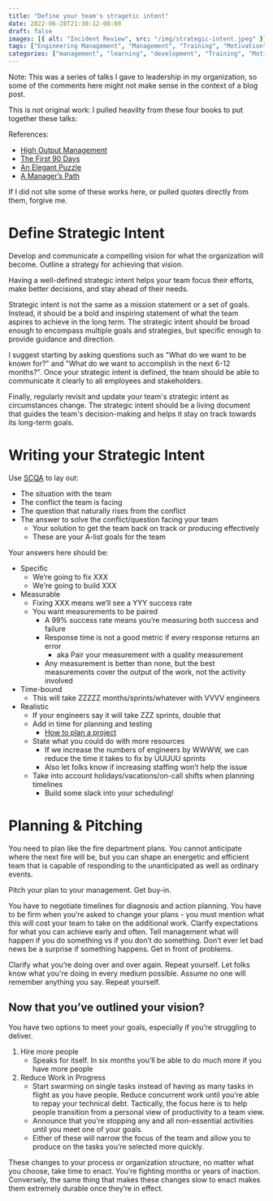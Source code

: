 ```yaml
---
title: "Define your team's stragetic intent"
date: 2022-06-28T21:30:12-08:00
draft: false
images: [{ alt: "Incident Review", src: "/img/strategic-intent.jpeg" }]
tags: ["Engineering Management", "Management", "Training", "Motivation", "Performance"]
categories: ["management", "learning", "development", "Training", "Motivation", "Performance"]
---
```


Note: This was a series of talks I gave to leadership in my organization, so some of the comments here might not make sense in the context of a blog post.

This is not original work: I pulled heavilty from these four books to put together these talks:

References:
* [High Output Management](https://amzn.to/3sb9E6A)
* [The First 90 Days](https://amzn.to/3S9NR9S)
* [An Elegant Puzzle](https://amzn.to/3s7wGLt)
* [A Manager’s Path](https://amzn.to/3MJ99tM)

If I did not site some of these works here, or pulled quotes directly from them, forgive me.

# Define Strategic Intent
Develop and communicate a compelling vision for what the organization will become. Outline a strategy for achieving that vision.

Having a well-defined strategic intent helps your team focus their efforts, make better decisions, and stay ahead of their needs.

Strategic intent is not the same as a mission statement or a set of goals. Instead, it should be a bold and inspiring statement of what the team aspires to achieve in the long term. The strategic intent should be broad enough to encompass multiple goals and strategies, but specific enough to provide guidance and direction.

I suggest starting by asking questions such as "What do we want to be known for?" and "What do we want to accomplish in the next 6-12 months?". Once your strategic intent is defined, the team should be able to communicate it clearly to all employees and stakeholders.

Finally, regularly revisit and update your team's strategic intent as circumstances change. The strategic intent should be a living document that guides the team's decision-making and helps it stay on track towards its long-term goals.

# Writing your Strategic Intent

Use [SCQA](https://blog.mattblair.co/blog/20200909-pyramid-principle-inaction/) to lay out:
* The situation with the team
* The conflict the team is facing
* The question that naturally rises from the conflict
* The answer to solve the conflict/question facing your team
   * Your solution to get the team back on track or producing effectively
   * These are your A-list goals for the team

Your answers here should be:
* Specific
   * We’re going to fix XXX
   * We're going to build XXX
* Measurable
   * Fixing XXX means we’ll see a YYY success rate
   * You want measurements to be paired
      * A 99% success rate means you’re measuring both success and failure
      * Response time is not a good metric if every response returns an error
         * aka Pair your measurement with a quality measurement
      * Any measurement is better than none, but the best measurements cover the output of the work, not the activity involved
* Time-bound
   * This will take ZZZZZ months/sprints/whatever with VVVV engineers
* Realistic
   * If your engineers say it will take ZZZ sprints, double that
   * Add in time for planning and testing
      * [How to plan a project](https://blog.mattblair.co/blog/20221110-project-planning-checklist/)
   * State what you could do with more resources
      * If we increase the numbers of engineers by WWWW, we can reduce the time it takes to fix by UUUUU sprints
      * Also let folks know if increasing staffing won’t help the issue
   * Take into account holidays/vacations/on-call shifts when planning timelines
      * Build some slack into your scheduling!

# Planning & Pitching

You need to plan like the fire department plans. You cannot anticipate where the next fire will be, but you can shape an energetic and efficient team that is capable of responding to the unanticipated as well as ordinary events.

Pitch your plan to your management. Get buy-in.

You have to negotiate timelines for diagnosis and action planning. You have to be firm when you’re asked to change your plans - you must mention what this will cost your team to take on the additional work. Clarify expectations for what you can achieve early and often. Tell management what will happen if you do something vs if you don’t do something. Don’t ever let bad news be a surprise if something happens. Get in front of problems.

Clarify what you’re doing over and over again. Repeat yourself. Let folks know what you're doing in every medium possible. Assume no one will remember anything you say. Repeat yourself.

## Now that you’ve outlined your vision?

You have two options to meet your goals, especially if you’re struggling to deliver.

1. Hire more people
   * Speaks for itself. In six months you’ll be able to do much more if you have more people
2. Reduce Work in Progress
   * Start swarming on single tasks instead of having as many tasks in flight as you have people. Reduce concurrent work until you’re able to repay your technical debt. Tactically, the focus here is to help people transition from a personal view of productivity to a team view.
   * Announce that you’re stopping any and all non-essential activities until you meet one of your goals.
   * Either of these will narrow the focus of the team and allow you to produce on the tasks you’re selected more quickly.

These changes to your process or organization structure, no matter what you choose, take time to enact. You’re fighting months or years of inaction. Conversely, the same thing that makes these changes slow to enact makes them extremely durable once they’re in effect.
